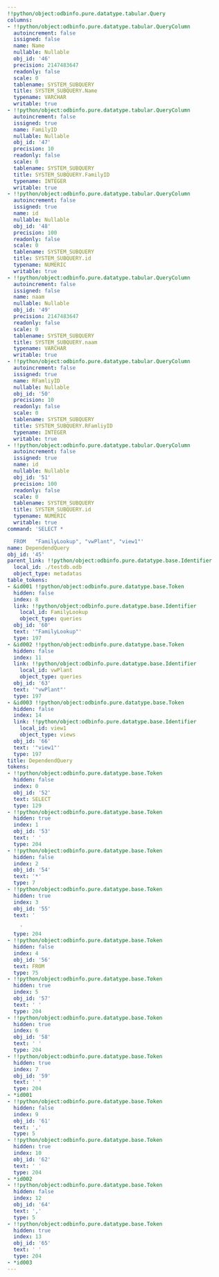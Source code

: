 ```yaml
---
!!python/object:odbinfo.pure.datatype.tabular.Query
columns:
- !!python/object:odbinfo.pure.datatype.tabular.QueryColumn
  autoincrement: false
  issigned: false
  name: Name
  nullable: Nullable
  obj_id: '46'
  precision: 2147483647
  readonly: false
  scale: 0
  tablename: SYSTEM_SUBQUERY
  title: SYSTEM_SUBQUERY.Name
  typename: VARCHAR
  writable: true
- !!python/object:odbinfo.pure.datatype.tabular.QueryColumn
  autoincrement: false
  issigned: true
  name: FamilyID
  nullable: Nullable
  obj_id: '47'
  precision: 10
  readonly: false
  scale: 0
  tablename: SYSTEM_SUBQUERY
  title: SYSTEM_SUBQUERY.FamilyID
  typename: INTEGER
  writable: true
- !!python/object:odbinfo.pure.datatype.tabular.QueryColumn
  autoincrement: false
  issigned: true
  name: id
  nullable: Nullable
  obj_id: '48'
  precision: 100
  readonly: false
  scale: 0
  tablename: SYSTEM_SUBQUERY
  title: SYSTEM_SUBQUERY.id
  typename: NUMERIC
  writable: true
- !!python/object:odbinfo.pure.datatype.tabular.QueryColumn
  autoincrement: false
  issigned: false
  name: naam
  nullable: Nullable
  obj_id: '49'
  precision: 2147483647
  readonly: false
  scale: 0
  tablename: SYSTEM_SUBQUERY
  title: SYSTEM_SUBQUERY.naam
  typename: VARCHAR
  writable: true
- !!python/object:odbinfo.pure.datatype.tabular.QueryColumn
  autoincrement: false
  issigned: true
  name: RFamliyID
  nullable: Nullable
  obj_id: '50'
  precision: 10
  readonly: false
  scale: 0
  tablename: SYSTEM_SUBQUERY
  title: SYSTEM_SUBQUERY.RFamliyID
  typename: INTEGER
  writable: true
- !!python/object:odbinfo.pure.datatype.tabular.QueryColumn
  autoincrement: false
  issigned: true
  name: id
  nullable: Nullable
  obj_id: '51'
  precision: 100
  readonly: false
  scale: 0
  tablename: SYSTEM_SUBQUERY
  title: SYSTEM_SUBQUERY.id
  typename: NUMERIC
  writable: true
command: 'SELECT *

  FROM   "FamilyLookup", "vwPlant", "view1"'
name: DependendQuery
obj_id: '45'
parent_link: !!python/object:odbinfo.pure.datatype.base.Identifier
  local_id: ./testdb.odb
  object_type: metadatas
table_tokens:
- &id001 !!python/object:odbinfo.pure.datatype.base.Token
  hidden: false
  index: 8
  link: !!python/object:odbinfo.pure.datatype.base.Identifier
    local_id: FamilyLookup
    object_type: queries
  obj_id: '60'
  text: '"FamilyLookup"'
  type: 197
- &id002 !!python/object:odbinfo.pure.datatype.base.Token
  hidden: false
  index: 11
  link: !!python/object:odbinfo.pure.datatype.base.Identifier
    local_id: vwPlant
    object_type: queries
  obj_id: '63'
  text: '"vwPlant"'
  type: 197
- &id003 !!python/object:odbinfo.pure.datatype.base.Token
  hidden: false
  index: 14
  link: !!python/object:odbinfo.pure.datatype.base.Identifier
    local_id: view1
    object_type: views
  obj_id: '66'
  text: '"view1"'
  type: 197
title: DependendQuery
tokens:
- !!python/object:odbinfo.pure.datatype.base.Token
  hidden: false
  index: 0
  obj_id: '52'
  text: SELECT
  type: 129
- !!python/object:odbinfo.pure.datatype.base.Token
  hidden: true
  index: 1
  obj_id: '53'
  text: ' '
  type: 204
- !!python/object:odbinfo.pure.datatype.base.Token
  hidden: false
  index: 2
  obj_id: '54'
  text: '*'
  type: 7
- !!python/object:odbinfo.pure.datatype.base.Token
  hidden: true
  index: 3
  obj_id: '55'
  text: '

    '
  type: 204
- !!python/object:odbinfo.pure.datatype.base.Token
  hidden: false
  index: 4
  obj_id: '56'
  text: FROM
  type: 75
- !!python/object:odbinfo.pure.datatype.base.Token
  hidden: true
  index: 5
  obj_id: '57'
  text: ' '
  type: 204
- !!python/object:odbinfo.pure.datatype.base.Token
  hidden: true
  index: 6
  obj_id: '58'
  text: ' '
  type: 204
- !!python/object:odbinfo.pure.datatype.base.Token
  hidden: true
  index: 7
  obj_id: '59'
  text: ' '
  type: 204
- *id001
- !!python/object:odbinfo.pure.datatype.base.Token
  hidden: false
  index: 9
  obj_id: '61'
  text: ','
  type: 5
- !!python/object:odbinfo.pure.datatype.base.Token
  hidden: true
  index: 10
  obj_id: '62'
  text: ' '
  type: 204
- *id002
- !!python/object:odbinfo.pure.datatype.base.Token
  hidden: false
  index: 12
  obj_id: '64'
  text: ','
  type: 5
- !!python/object:odbinfo.pure.datatype.base.Token
  hidden: true
  index: 13
  obj_id: '65'
  text: ' '
  type: 204
- *id003
---
```

